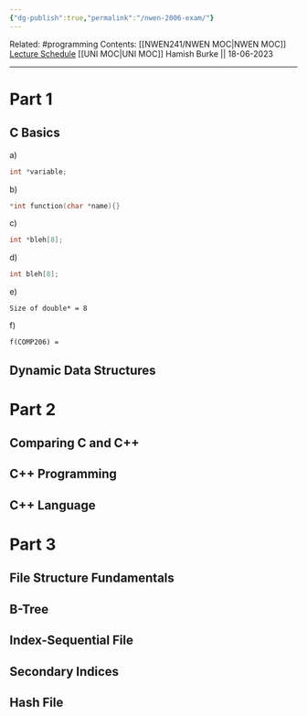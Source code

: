 ```yaml
---
{"dg-publish":true,"permalink":"/nwen-2006-exam/"}
---
```


Related: #programming 
Contents: [[NWEN241/NWEN MOC\|NWEN MOC]]
[Lecture Schedule](https://ecs.wgtn.ac.nz/Courses/NWEN241_2023T1/LectureSchedule)
[[UNI MOC\|UNI MOC]]
Hamish Burke || 18-06-2023
***

# Part 1

## C Basics

a) 

```C
int *variable;
```

b)

```C
*int function(char *name){}
```

c)

```C
int *bleh[8];
```

d)

```C
int bleh[8];
```

e)

```
Size of double* = 8
```

f)

```
f(COMP206) = 
```

## Dynamic Data Structures

# Part 2

## Comparing C and C++

## C++ Programming

## C++ Language

# Part 3

## File Structure Fundamentals

## B-Tree

## Index-Sequential File

## Secondary Indices

## Hash File